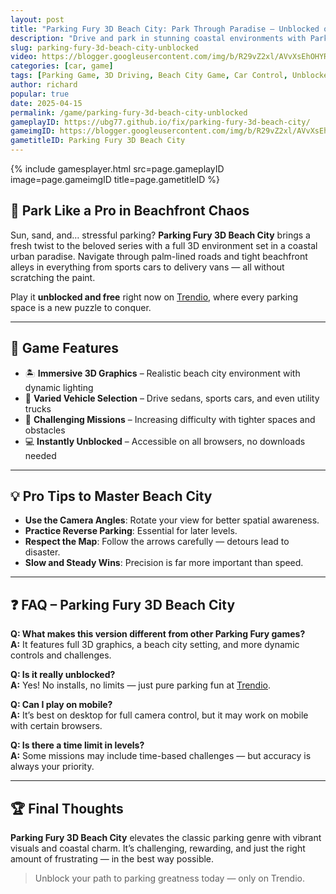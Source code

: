 ```yaml
---
layout: post
title: "Parking Fury 3D Beach City: Park Through Paradise — Unblocked on Trendio"
description: "Drive and park in stunning coastal environments with Parking Fury 3D Beach City — now unblocked and free to play on Trendio!"
slug: parking-fury-3d-beach-city-unblocked
video: https://blogger.googleusercontent.com/img/b/R29vZ2xl/AVvXsEhOHYRWnTbNPpOofVnExJY989LW6qJyzzFCLOJ0tjgKoA8S-gOMBdfjL0_AdaMHd2K3OjHbKhPtrrlUg2iWcgJsqIOR90yZUF8SqAa3w693A9Pm3Qyr3S2i518Sv1fCnZuD2i3qTe16YWQkIZLbtpC8ZYQ2lY4QE42OULRjysbaRYP1wFxHzmRXf_Sy3S0/s1041/parking-fury-3d-beach-city-logo.webp
categories: [car, game]
tags: [Parking Game, 3D Driving, Beach City Game, Car Control, Unblocked Games]
author: richard
popular: true
date: 2025-04-15
permalink: /game/parking-fury-3d-beach-city-unblocked
gameplayID: https://ubg77.github.io/fix/parking-fury-3d-beach-city/
gameimgID: https://blogger.googleusercontent.com/img/b/R29vZ2xl/AVvXsEhOHYRWnTbNPpOofVnExJY989LW6qJyzzFCLOJ0tjgKoA8S-gOMBdfjL0_AdaMHd2K3OjHbKhPtrrlUg2iWcgJsqIOR90yZUF8SqAa3w693A9Pm3Qyr3S2i518Sv1fCnZuD2i3qTe16YWQkIZLbtpC8ZYQ2lY4QE42OULRjysbaRYP1wFxHzmRXf_Sy3S0/s1041/parking-fury-3d-beach-city-logo.webp
gametitleID: Parking Fury 3D Beach City
---
```


{% include gamesplayer.html
  src=page.gameplayID
  image=page.gameimgID
  title=page.gametitleID
%}

## 🌴 Park Like a Pro in Beachfront Chaos

Sun, sand, and… stressful parking? **Parking Fury 3D Beach City** brings a fresh twist to the beloved series with a full 3D environment set in a coastal urban paradise. Navigate through palm-lined roads and tight beachfront alleys in everything from sports cars to delivery vans — all without scratching the paint.

Play it **unblocked and free** right now on [Trendio](https://www.trendio.homes/), where every parking space is a new puzzle to conquer.

---

## 🚗 Game Features

- 🏝️ **Immersive 3D Graphics** – Realistic beach city environment with dynamic lighting
- 🚙 **Varied Vehicle Selection** – Drive sedans, sports cars, and even utility trucks
- 🧭 **Challenging Missions** – Increasing difficulty with tighter spaces and obstacles
- 💻 **Instantly Unblocked** – Accessible on all browsers, no downloads needed

---

## 💡 Pro Tips to Master Beach City

- **Use the Camera Angles**: Rotate your view for better spatial awareness.
- **Practice Reverse Parking**: Essential for later levels.
- **Respect the Map**: Follow the arrows carefully — detours lead to disaster.
- **Slow and Steady Wins**: Precision is far more important than speed.

---

## ❓ FAQ – Parking Fury 3D Beach City

**Q: What makes this version different from other Parking Fury games?**  
**A:** It features full 3D graphics, a beach city setting, and more dynamic controls and challenges.

**Q: Is it really unblocked?**  
**A:** Yes! No installs, no limits — just pure parking fun at [Trendio](https://www.trendio.homes/).

**Q: Can I play on mobile?**  
**A:** It’s best on desktop for full camera control, but it may work on mobile with certain browsers.

**Q: Is there a time limit in levels?**  
**A:** Some missions may include time-based challenges — but accuracy is always your priority.

---

## 🏆 Final Thoughts

**Parking Fury 3D Beach City** elevates the classic parking genre with vibrant visuals and coastal charm. It’s challenging, rewarding, and just the right amount of frustrating — in the best way possible.

> Unblock your path to parking greatness today — only on Trendio.
